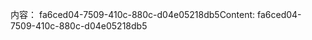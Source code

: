 <span data-ttu-id="69757-101">内容： fa6ced04-7509-410c-880c-d04e05218db5</span><span class="sxs-lookup"><span data-stu-id="69757-101">Content: fa6ced04-7509-410c-880c-d04e05218db5</span></span>